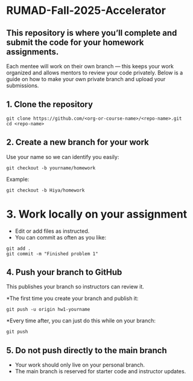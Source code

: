 # RUMAD-Fall-2025-Accelerator

## This repository is where you’ll complete and submit the code for your homework assignments.
Each mentee will work on their own branch — this keeps your work organized and allows mentors to review your code privately.
Below is a guide on how to make your own private branch and upload your submissions.

## 1. Clone the repository

```
git clone https://github.com/<org-or-course-name>/<repo-name>.git
cd <repo-name>
```
## 2. Create a new branch for your work
Use your name so we can identify you easily:
```
git checkout -b yourname/homework
```
Example:
```
git checkout -b Hiya/homework
```

# 3. Work locally on your assignment
* Edit or add files as instructed.
* You can commit as often as you like:
```
git add .
git commit -m "Finished problem 1"
```
## 4. Push your branch to GitHub
This publishes your branch so instructors can review it.

*The first time you create your branch and publish it:
```
git push -u origin hw1-yourname
```
*Every time after, you can just do this while on your branch:
```
git push
```

## 5. Do not push directly to the main branch
* Your work should only live on your personal branch.
* The main branch is reserved for starter code and instructor updates.
